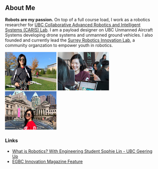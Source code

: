 ## About Me

**Robots are my passion.** On top of a full course load, I work as a robotics researcher for [UBC Collaborative Advanced Robotics and Intelligent Systems (CARIS) Lab](https://caris.mech.ubc.ca/). I am a payload designer on UBC Unmanned Aircraft Systems developing drone systems and unmanned ground vehicles. I also founded and currently lead the [Surrey Robotics Innovation Lab](https://surreyroboticsinnovationlab.ca/), a community organzation to empower youth in robotics.

<p float="left">
  <img src="images/about/me1.jpg" width="170"/>
  <img src="images/about/me2.jpg" width="170"/>
  <img src="images/about/me3.jpg" width="170"/>
</p>


### Links

- [What is Robotics? With Engineering Student Sophie Lin - UBC Geering Up](https://www.youtube.com/watch?v=LW0tiQdmUns)
- [EGBC Innovation Magazine Feature](https://user-yinucac.cld.bz/INNOVATION-July-August-20201/20/)
